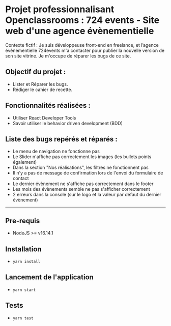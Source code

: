 # Projet professionnalisant Openclassrooms : 724 events - Site web d'une agence évènementielle

Contexte fictif : Je suis développeuse front-end en freelance, et l’agence évènementielle 724events m'a contacter pour publier la nouvelle version de son site vitrine.  Je m'occupe de réparer les bugs de ce site.

## Objectif du projet :
- Lister et Réparer les bugs.
- Rédiger le cahier de recette.

## Fonctionnalités réalisées :
- Utiliser React Developer Tools
- Savoir utiliser le behavior driven development (BDD)

## Liste des bugs repérés et réparés : 
- Le menu de navigation ne fonctionne pas
- Le Slider n'affiche pas correctement les images (les bullets points également)
- Dans la section "Nos réalisations", les filtres ne fonctionnent pas
- Il n'y a pas de message de confirmation lors de l'envoi du formulaire de contact
- Le dernier évènement ne s'affiche pas correctement dans le footer
- Les mois des évènements semble ne pas s'afficher correctement
- 2 erreurs dans la console (sur le logo et la valeur par défaut du dernier évènement)


---
## Pre-requis
- NodeJS  >= v16.14.1

## Installation
- `yarn install`

## Lancement de l'application
- `yarn start`

## Tests
- `yarn test`
